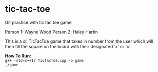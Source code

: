 # tic-tac-toe
Git practice with tic tac toe game

Person 1: Wayne Wood
Person 2: Haley Hartin

This is a cli TicTacToe game that takes in number from the user which will then
fill the square on the board with their designated 'x' or 'o'. 

**How To Run:**  
`g++ -std=c++17 TicTacToe.cpp -o game`  
`./game`  
